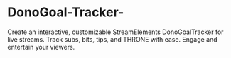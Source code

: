 # DonoGoal-Tracker-
Create an interactive, customizable StreamElements DonoGoalTracker for live streams. Track subs, bits, tips, and THRONE with ease. Engage and entertain your viewers.
